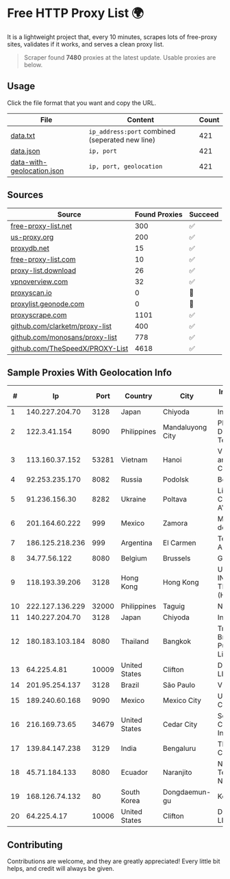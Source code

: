 
# Free HTTP Proxy List 🌍

It is a lightweight project that, every 10 minutes, scrapes lots of free-proxy sites, validates if it works, and serves a clean proxy list.


> Scraper found **7480** proxies at the latest update. Usable proxies are below.

## Usage

Click the file format that you want and copy the URL.


|File|Content|Count|
|----|-------|-----|
|[data.txt](https://raw.githubusercontent.com/themiralay/Proxy-List-World/master/data.txt)|`ip_address:port` combined (seperated new line)|421|
|[data.json](https://raw.githubusercontent.com/themiralay/Proxy-List-World/master/data.json)|`ip, port`|421|
|[data-with-geolocation.json](https://raw.githubusercontent.com/themiralay/Proxy-List-World/master/data-with-geolocation.json)|`ip, port, geolocation`|421|

## Sources

|Source|Found Proxies|Succeed|
|------|-------------|-------|
|[free-proxy-list.net](https://free-proxy-list.net)|300|✅|
|[us-proxy.org](https://www.us-proxy.org)|200|✅|
|[proxydb.net](http://proxydb.net)|15|✅|
|[free-proxy-list.com](https://free-proxy-list.com/?page=&port=&type%5B%5D=http&type%5B%5D=https&up_time=0&search=Search)|10|✅|
|[proxy-list.download](https://www.proxy-list.download/HTTP)|26|✅|
|[vpnoverview.com](https://vpnoverview.com/privacy/anonymous-browsing/free-proxy-servers)|32|✅|
|[proxyscan.io](https://www.proxyscan.io)|0|🚫|
|[proxylist.geonode.com](https://proxylist.geonode.com/api/proxy-list?limit=300&page=1&sort_by=lastChecked&sort_type=desc&protocols=http,https)|0|🚫|
|[proxyscrape.com](https://api.proxyscrape.com/v2/?request=displayproxies&protocol=http&timeout=10000&country=all&ssl=all&anonymity=all)|1101|✅|
|[github.com/clarketm/proxy-list](https://raw.githubusercontent.com/clarketm/proxy-list/master/proxy-list-raw.txt)|400|✅|
|[github.com/monosans/proxy-list](https://raw.githubusercontent.com/monosans/proxy-list/main/proxies/http.txt)|778|✅|
|[github.com/TheSpeedX/PROXY-List](https://raw.githubusercontent.com/TheSpeedX/PROXY-List/master/http.txt)|4618|✅|


## Sample Proxies With Geolocation Info

|#|Ip|Port|Country|City|Internet Service Provider|
|-|--|----|-------|----|-------------------------|
|1|140.227.204.70|3128|Japan|Chiyoda|InfoSphere|
|2|122.3.41.154|8090|Philippines|Mandaluyong City|Philippine Long Distance Telephone Co.|
|3|113.160.37.152|53281|Vietnam|Hanoi|VietNam Post and Telecom Corporation|
|4|92.253.235.170|8082|Russia|Podolsk|Best Line Ltd.|
|5|91.236.156.30|8282|Ukraine|Poltava|Limited Liability Company AVATOR ISP|
|6|201.164.60.222|999|Mexico|Zamora|Mega Cable, S.A. de C.V.|
|7|186.125.218.236|999|Argentina|El Carmen|Telecom Argentina S.A.|
|8|34.77.56.122|8080|Belgium|Brussels|Google LLC|
|9|118.193.39.206|3128|Hong Kong|Hong Kong|UCLOUD INFORMATION TECHNOLOGY (HK) LIMITED|
|10|222.127.136.229|32000|Philippines|Taguig|NETWORK-IP|
|11|140.227.204.70|3128|Japan|Chiyoda|InfoSphere|
|12|180.183.103.184|8080|Thailand|Bangkok|Triple T Broadband Public Company Limited|
|13|64.225.4.81|10009|United States|Clifton|DigitalOcean, LLC|
|14|201.95.254.137|3128|Brazil|São Paulo|Vivo|
|15|189.240.60.168|9090|Mexico|Mexico City|Uninet S.A. de C.V.|
|16|216.169.73.65|34679|United States|Cedar City|South Central Communications, Inc.|
|17|139.84.147.238|3129|India|Bengaluru|The Constant Company, LLC|
|18|45.71.184.133|8080|Ecuador|Naranjito|Negocios Y Telefonia Nedetel S.A|
|19|168.126.74.132|80|South Korea|Dongdaemun-gu|Korea Telecom|
|20|64.225.4.17|10006|United States|Clifton|DigitalOcean, LLC|



## Contributing

Contributions are welcome, and they are greatly appreciated! Every
little bit helps, and credit will always be given.

